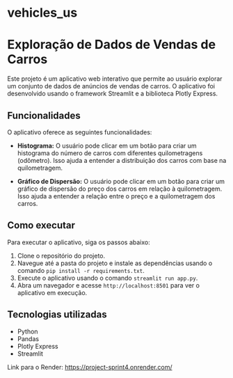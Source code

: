 # vehicles_us
# Exploração de Dados de Vendas de Carros

Este projeto é um aplicativo web interativo que permite ao usuário explorar um conjunto de dados de anúncios de vendas de carros. O aplicativo foi desenvolvido usando o framework Streamlit e a biblioteca Plotly Express.

## Funcionalidades

O aplicativo oferece as seguintes funcionalidades:

- **Histograma:** O usuário pode clicar em um botão para criar um histograma do número de carros com diferentes quilometragens (odômetro). Isso ajuda a entender a distribuição dos carros com base na quilometragem.

- **Gráfico de Dispersão:** O usuário pode clicar em um botão para criar um gráfico de dispersão do preço dos carros em relação à quilometragem. Isso ajuda a entender a relação entre o preço e a quilometragem dos carros.

## Como executar

Para executar o aplicativo, siga os passos abaixo:

1. Clone o repositório do projeto.
2. Navegue até a pasta do projeto e instale as dependências usando o comando `pip install -r requirements.txt`.
3. Execute o aplicativo usando o comando `streamlit run app.py`.
4. Abra um navegador e acesse `http://localhost:8501` para ver o aplicativo em execução.

## Tecnologias utilizadas

- Python
- Pandas
- Plotly Express
- Streamlit

Link para o Render: https://project-sprint4.onrender.com/
